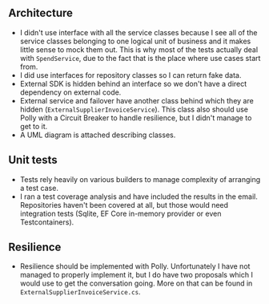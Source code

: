 ## Architecture

* I didn't use interface with all the service classes because I see all of the service classes belonging to one logical unit of business and it makes little sense to mock them out. This is why most of the tests actually deal with `SpendService`, due to the fact that is the place where use cases start from.
* I did use interfaces for repository classes so I can return fake data.
* External SDK is hidden behind an interface so we don't have a direct dependency on external code.
* External service and failover have another class behind which they are hidden (`ExternalSupplierInvoiceService`). This class also should use Polly with a Circuit Breaker to handle resilience, but I didn't manage to get to it.
* A UML diagram is attached describing classes.

## Unit tests

* Tests rely heavily on various builders to manage complexity of arranging a test case.
* I ran a test coverage analysis and have included the results in the email. Repositories haven't been covered at all, but those would need integration tests (Sqlite, EF Core in-memory provider or even Testcontainers).

## Resilience

* Resilience should be implemented with Polly. Unfortunately I have not managed to properly implement it, but I do have two proposals which I would use to get the conversation going. More on that can be found in `ExternalSupplierInvoiceService.cs`.